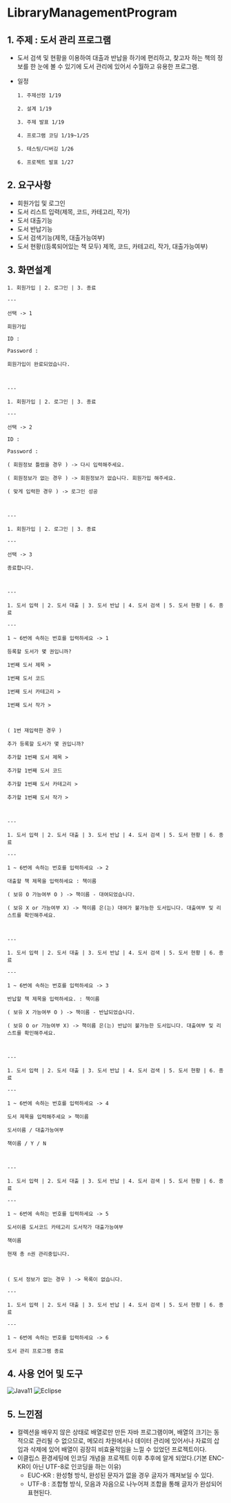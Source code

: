 # LibraryManagementProgram

## 1. 주제 : 도서 관리 프로그램

- 도서 검색 및 현황을 이용하여 대출과 반납을 하기에 편리하고, 찾고자 하는 책의 정보를 한 눈에 볼 수 있기에 도서 관리에 있어서 수월하고 유용한 프로그램.
- 일정

  ```
  1. 주제선정 1/19

  2. 설계 1/19

  3. 주제 발표 1/19

  4. 프로그램 코딩 1/19~1/25

  5. 테스팅/디버깅 1/26

  6. 프로젝트 발표 1/27
  ```

## 2. 요구사항

- 회원가입 및 로그인
- 도서 리스트 입력(제목, 코드, 카테고리, 작가)
- 도서 대출기능
- 도서 반납기능
- 도서 검색기능(제목, 대출가능여부)
- 도서 현황((등록되어있는 책 모두) 제목, 코드, 카테고리, 작가, 대출가능여부)

## 3. 화면설계

```
1. 회원가입 | 2. 로그인 | 3. 종료

---

선택 -> 1

회원가입

ID :

Password :

회원가입이 완료되었습니다.

​

---

1. 회원가입 | 2. 로그인 | 3. 종료

---

선택 -> 2

ID :

Password :

( 회원정보 틀렸을 경우 ) -> 다시 입력해주세요.

( 회원정보가 없는 경우 ) -> 회원정보가 없습니다. 회원가입 해주세요.

( 맞게 입력한 경우 ) -> 로그인 성공

​

---

1. 회원가입 | 2. 로그인 | 3. 종료

---

선택 -> 3

종료합니다.

​

---

1. 도서 입력 | 2. 도서 대출 | 3. 도서 반납 | 4. 도서 검색 | 5. 도서 현황 | 6. 종료

---

1 ~ 6번에 속하는 번호를 입력하세요 -> 1

등록할 도서가 몇 권입니까?

1번째 도서 제목 >

1번째 도서 코드

1번째 도서 카테고리 >

1번째 도서 작가 >

​

( 1번 재입력한 경우 )

추가 등록할 도서가 몇 권입니까?

추가할 1번째 도서 제목 >

추가할 1번째 도서 코드

추가할 1번째 도서 카테고리 >

추가할 1번째 도서 작가 >

​

---

1. 도서 입력 | 2. 도서 대출 | 3. 도서 반납 | 4. 도서 검색 | 5. 도서 현황 | 6. 종료

---

1 ~ 6번에 속하는 번호를 입력하세요 -> 2

대출할 책 제목을 입력하세요 : 책이름

( 보유 O 가능여부 O ) -> 책이름 - 대여되었습니다.

( 보유 X or 가능여부 X) -> 책이름 은(는) 대여가 불가능한 도서입니다. 대출여부 및 리스트를 확인해주세요.

​

---

1. 도서 입력 | 2. 도서 대출 | 3. 도서 반납 | 4. 도서 검색 | 5. 도서 현황 | 6. 종료

---

1 ~ 6번에 속하는 번호를 입력하세요 -> 3

반납할 책 제목을 입력하세요. : 책이름

( 보유 X 가능여부 O ) -> 책이름 - 반납되었습니다.

( 보유 O or 가능여부 X) -> 책이름 은(는) 반납이 불가능한 도서입니다. 대출여부 및 리스트를 확인해주세요.

​

---

1. 도서 입력 | 2. 도서 대출 | 3. 도서 반납 | 4. 도서 검색 | 5. 도서 현황 | 6. 종료

---

1 ~ 6번에 속하는 번호를 입력하세요 -> 4

도서 제목을 입력해주세요 > 책이름

도서이름 / 대출가능여부

책이름 / Y / N

​

---

1. 도서 입력 | 2. 도서 대출 | 3. 도서 반납 | 4. 도서 검색 | 5. 도서 현황 | 6. 종료

---

1 ~ 6번에 속하는 번호를 입력하세요 -> 5

도서이름 도서코드 카테고리 도서작가 대출가능여부

책이름

현재 총 n권 관리중입니다.

​

​( 도서 정보가 없는 경우 ) -> 목록이 없습니다.

---

1. 도서 입력 | 2. 도서 대출 | 3. 도서 반납 | 4. 도서 검색 | 5. 도서 현황 | 6. 종료

---

1 ~ 6번에 속하는 번호를 입력하세요 -> 6

도서 관리 프로그램 종료
```

## 4. 사용 언어 및 도구

![Java11](https://img.shields.io/badge/Java11-blue?style=flat&logo=&logoColor=white)
![Eclipse](https://img.shields.io/badge/Eclipse-blueviolet?style=flat&logo=Eclipse&logoColor=white)

## 5. 느낀점

- 컬렉션을 배우지 않은 상태로 배열로만 만든 자바 프로그램이며, 배열의 크기는 동적으로 관리될 수 없으므로, 메모리 차원에서나 데이터 관리에 있어서나 자료의 삽입과 삭제에 있어 배열이 굉장히 비효율적임을 느낄 수 있었던 프로젝트이다.
- 이클립스 환경세팅에 인코딩 개념을 프로젝트 이후 추후에 알게 되었다.(기본 ENC-KR이 아닌 UTF-8로 인코딩을 하는 이유)
  - EUC-KR : 완성형 방식, 완성된 문자가 없을 경우 글자가 깨져보일 수 있다.
  - UTF-8 : 조합형 방식, 모음과 자음으로 나누어져 조합을 통해 글자가 완성되어 표현된다.
